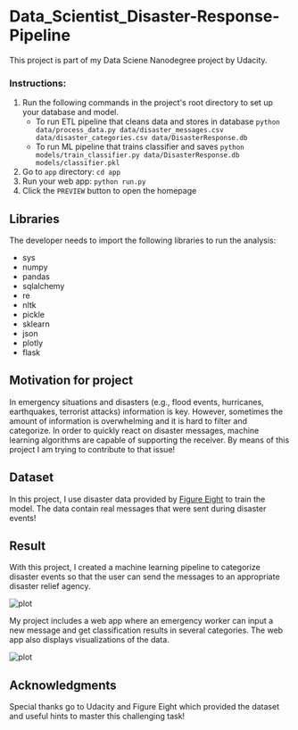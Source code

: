 # Data_Scientist_Disaster-Response-Pipeline

This project is part of my Data Sciene Nanodegree project by Udacity. 

### Instructions:
1. Run the following commands in the project's root directory to set up your database and model.
    - To run ETL pipeline that cleans data and stores in database
        `python data/process_data.py data/disaster_messages.csv data/disaster_categories.csv data/DisasterResponse.db`
    - To run ML pipeline that trains classifier and saves
        `python models/train_classifier.py data/DisasterResponse.db models/classifier.pkl`
2. Go to `app` directory: `cd app`
3. Run your web app: `python run.py`
4. Click the `PREVIEW` button to open the homepage

## Libraries
The developer needs to import the following libraries to run the analysis:
- sys
- numpy 
- pandas 
- sqlalchemy
- re
- nltk
- pickle
- sklearn
- json
- plotly
- flask

## Motivation for project
In emergency situations and disasters (e.g., flood events, hurricanes, earthquakes, terrorist attacks) information is key. However, sometimes the amount of information is overwhelming and it is hard to filter and categorize. In order to quickly react on disaster messages, machine learning algorithms are capable of supporting the receiver. By means of this project I am trying to contribute to that issue!
 
## Dataset
In this project, I use disaster data provided by [Figure Eight](https://www.figure-eight.com/) to train the model. The data contain real messages that were sent during disaster events!

## Result
With this project, I created a machine learning pipeline to categorize disaster events so that the user can send the messages to an appropriate disaster relief agency.

![plot]([https://github.com/nikextens/Operationalizing_Machine_Learning/blob/main/screen-shot-2020-09-15-at-12.36.11-pm.png](https://github.com/nikextens/Data_Scientist_Disaster-Response-Pipeline/blob/main/TestData.png)](https://github.com/nikextens/Data_Scientist_Disaster-Response-Pipeline/blob/main/LandingPage.png))

My project includes a web app where an emergency worker can input a new message and get classification results in several categories. The web app also displays visualizations of the data. 

![plot]([https://github.com/nikextens/Operationalizing_Machine_Learning/blob/main/screen-shot-2020-09-15-at-12.36.11-pm.png](https://github.com/nikextens/Data_Scientist_Disaster-Response-Pipeline/blob/main/TestData.png))

## Acknowledgments
Special thanks go to Udacity and Figure Eight which provided the dataset and useful hints to master this challenging task!





